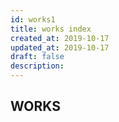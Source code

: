 ```yaml
---
id: works1
title: works index
created_at: 2019-10-17
updated_at: 2019-10-17
draft: false
description:
---
```


## WORKS


